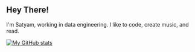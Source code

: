 ## Hey There!

I'm Satyam, working in data engineering. I like to code, create music, and read. 

[![My GitHub stats](https://github-readme-stats.vercel.app/api?username=scresat)](https://github.com/anuraghazra/github-readme-stats)
